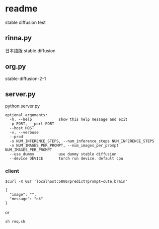 # readme
stable diffusion test

## rinna.py
日本語版 stable diffusion

## org.py
stable-diffusion-2-1


## server.py
python server.py

```
optional arguments:
  -h, --help            show this help message and exit
  -p PORT, --port PORT
  --host HOST
  -v, --verbose
  --prod
  -s NUM_INFERENCE_STEPS, --num_inference_steps NUM_INFERENCE_STEPS
  -n NUM_IMAGES_PER_PROMPT, --num_images_per_prompt NUM_IMAGES_PER_PROMPT
  --use_dummy           use dummy stable diffusion
  --device DEVICE       torch run device. default cpu
```


### client

```
$curl -X GET 'localhost:5000/predict?prompt=cute,brain'

{
  "image": "",
  "message": "ok"
}
```

or

`sh req.sh`

